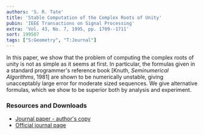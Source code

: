 ```yaml
---
authors: 'S. R. Tate'
title: 'Stable Computation of the Complex Roots of Unity'
pubin: 'IEEE Transactions on Signal Processing'
extra: 'Vol. 43, No. 7, 1995, pp. 1709--1711'
sort: 199507
tags: ["S:Geometry", "T:Journal"]
---
```


In this paper, we show that the problem of computing the complex roots
of unity is not as simple as it seems at first.  In particular, the
formulas given in a standard programmer's reference book [Knuth,
*Seminumerical Algorithms*, 1981] are shown to be numerically
unstable, giving unacceptably large error for moderate sized
sequences.  We give alternative formulas, which we show to be superior
both by analysis and experiment.

### Resources and Downloads

* [Journal paper - author's copy](/publications/1995-RootsOfUnity.pdf)
* [Official journal page](https://doi.org/10.1109/78.398732)


